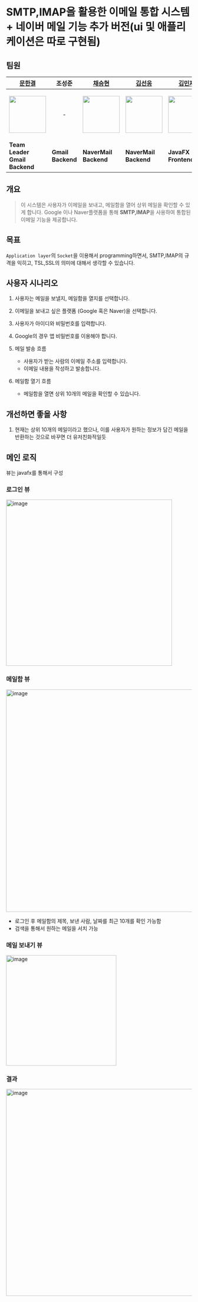 # SMTP,IMAP을 활용한 이메일 통합 시스템 + 네이버 메일 기능 추가 버전(ui 및 애플리케이션은 따로 구현됨)
## 팀원

| [문한결](https://github.com/Munhangyeol)         | 조성준        | [채승현](https://github.com/cooky122)      | [김선웅](https://github.com/kolom1234)      | [김민재](https://github.com/min1231)       | [김민우](https://github.com/minuda1225)     |
|--------------------------------------------------|---------------|--------------------------------------------|---------------------------------------------|---------------------------------------------|---------------------------------------------|
| <p align="center"><img src="https://github.com/Munhangyeol.png" width="100"></p> | <p align="center">-</p> | <p align="center"><img src="https://github.com/cooky122.png" width="100"></p> | <p align="center"><img src="https://github.com/kolom1234.png" width="100"></p> | <p align="center"><img src="https://github.com/min1231.png" width="100"></p> | <p align="center"><img src="https://github.com/minuda1225.png" width="100"></p> |
| **Team Leader  <br>Gmail Backend**               | **Gmail Backend** | **NaverMail Backend**                      | **NaverMail Backend**                        | **JavaFX Frontend**                        | **JavaFX Frontend**                        |







## 개요
> 이 시스템은 사용자가 이메일을 보내고, 메일함을 열어 상위 메일을 확인할 수 있게 합니다. Google 이나 Naver플랫폼을 통해 **SMTP,IMAP**을 사용하여 통합된 이메일 기능을 제공합니다.

## 목표
```Application layer```의 ```Socket```을 이용해서 programming하면서, SMTP,IMAP의 규격을 익히고, TSL,SSL의 의미에 대해서 생각할 수 있습니다. 

## 사용자 시나리오
1. 사용자는 메일을 보낼지, 메일함을 열지를 선택합니다.
2. 이메일을 보내고 싶은 플랫폼 (Google 혹은 Naver)을 선택합니다.
3. 사용자가 아이디와 비밀번호를 입력합니다.
4. Google의 경우 앱 비밀번호를 이용해야 합니다.
5. 메일 발송 흐름
    - 사용자가 받는 사람의 이메일 주소를 입력합니다.
    - 이메일 내용을 작성하고 발송합니다.
    
6. 메일함 열기 흐름
    -  메일함을 열면 상위 10개의 메일을 확인할 수 있습니다.
  
## 개선하면 좋을 사항
1. 현재는 상위 10개의 메일이라고 했으나, 이를 사용자가 원하는 정보가 담긴 메일을 반환하는 것으로 바꾸면 더 유저친화적일듯

## 메인 로직
뷰는 javafx를 통해서 구성
### 로그인 뷰
<img width="450" alt="image" src="https://github.com/user-attachments/assets/1408d847-0f17-42eb-91b9-3221e2e43b06">

### 메일함 뷰
<img width="602" alt="image" src="https://github.com/user-attachments/assets/1fdf61ca-e4ec-414a-8d18-60429f87215a">

- 로그인 후 메일함의 제목, 보낸 사람, 날짜를 최근 10개를 확인 가능함
- 검색을 통해서 원하는 메일을 서치 가능

### 메일 보내기 뷰
<img width="299" alt="image" src="https://github.com/user-attachments/assets/ad8b1134-227e-4f71-ac3b-19d99d1c82ff">

### 결과
<img width="560" alt="image" src="https://github.com/user-attachments/assets/a09a4ad8-8c0a-4266-96a3-013a1a80339a">




